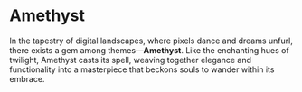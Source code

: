 
# Amethyst

In the tapestry of digital landscapes, where pixels dance and dreams unfurl, there exists a gem among themes—**Amethyst**. Like the enchanting hues of twilight, Amethyst casts its spell, weaving together elegance and functionality into a masterpiece that beckons souls to wander within its embrace.

